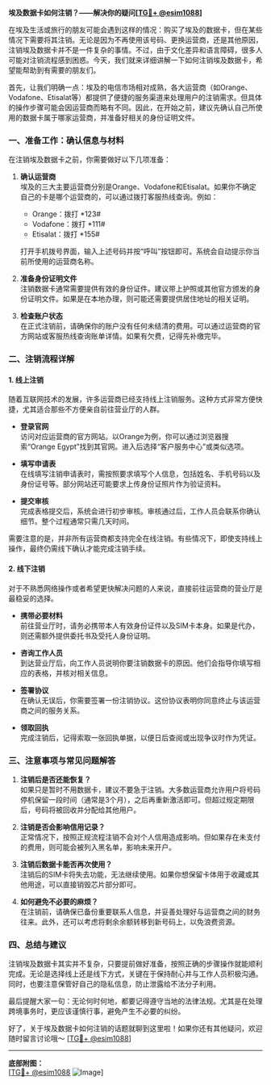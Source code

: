 **埃及数据卡如何注销？——解决你的疑问[[TG💪+ @esim1088](https://t.me/s/esim1088)]**

在埃及生活或旅行的朋友可能会遇到这样的情况：购买了埃及的数据卡，但在某些情况下需要将其注销。无论是因为不再使用该号码、更换运营商，还是其他原因，注销埃及数据卡并不是一件复杂的事情。不过，由于文化差异和语言障碍，很多人可能对注销流程感到困惑。今天，我们就来详细讲解一下如何注销埃及数据卡，希望能帮助到有需要的朋友们。

首先，让我们明确一点：埃及的电信市场相对成熟，各大运营商（如Orange、Vodafone、Etisalat等）都提供了便捷的服务渠道来处理用户的注销需求。但具体的操作步骤可能会因运营商而略有不同。因此，在开始之前，建议先确认自己所使用的数据卡属于哪家运营商，并准备好相关的身份证明文件。

### **一、准备工作：确认信息与材料**

在注销埃及数据卡之前，你需要做好以下几项准备：

1. **确认运营商**  
   埃及的三大主要运营商分别是Orange、Vodafone和Etisalat。如果你不确定自己的卡是哪个运营商的，可以通过拨打客服热线查询。例如：
   - Orange：拨打 *123#
   - Vodafone：拨打 *111#
   - Etisalat：拨打 *155#

   打开手机拨号界面，输入上述号码并按“呼叫”按钮即可。系统会自动提示你当前所使用的运营商名称。

2. **准备身份证明文件**  
   注销数据卡通常需要提供有效的身份证件。建议带上护照或其他官方颁发的身份证明文件。如果是在本地办理，则可能还需要提供居住地址的相关证明。

3. **检查账户状态**  
   在正式注销前，请确保你的账户没有任何未结清的费用。可以通过运营商的官方网站或客服热线查询账单详情。如果有欠费，记得先补缴完毕。

### **二、注销流程详解**

#### **1. 线上注销**
随着互联网技术的发展，许多运营商已经支持线上注销服务。这种方式非常方便快捷，尤其适合那些不方便亲自前往营业厅的人群。

- **登录官网**  
  访问对应运营商的官方网站。以Orange为例，你可以通过浏览器搜索“Orange Egypt”找到其官网。进入后选择“客户服务中心”或类似选项。

- **填写申请表**  
  在线填写注销申请表时，需按照要求填写个人信息，包括姓名、手机号码以及身份证号等。部分网站还可能要求上传身份证照片作为验证资料。

- **提交审核**  
  完成表格提交后，系统会进行初步审核。审核通过后，工作人员会联系你确认细节。整个过程通常只需几天时间。

需要注意的是，并非所有运营商都支持完全在线注销。有些情况下，即使支持线上操作，最终仍需线下确认才能完成注销手续。

#### **2. 线下注销**
对于不熟悉网络操作或者希望更快解决问题的人来说，直接前往运营商的营业厅是最稳妥的选择。

- **携带必要材料**  
  前往营业厅时，请务必携带本人有效身份证件以及SIM卡本身。如果是代办，则还需额外提供委托书及受托人身份证明。

- **咨询工作人员**  
  到达营业厅后，向工作人员说明你要注销数据卡的原因。他们会指导你填写相应的表格，并核对相关信息。

- **签署协议**  
  在确认无误后，你需要签署一份注销协议。这份协议表明你同意终止与该运营商之间的服务关系。

- **领取回执**  
  完成注销后，记得索取一张回执单据，以便日后查阅或出现争议时作为凭证。

### **三、注意事项与常见问题解答**

1. **注销后是否还能恢复？**  
   如果只是暂时不用数据卡，建议不要急于注销。大多数运营商允许用户将号码停机保留一段时间（通常是3个月），之后再重新激活即可。但超过规定期限后，号码将被回收并分配给其他用户。

2. **注销是否会影响信用记录？**  
   正常情况下，按照正规流程注销不会对个人信用造成影响。但如果存在未支付的费用，则可能会被列入黑名单，影响未来开户。

3. **注销后数据卡能否再次使用？**  
   注销后的SIM卡将失去功能，无法继续使用。如果你想保留卡体用于收藏或其他用途，可以直接销毁芯片部分即可。

4. **如何避免不必要的麻烦？**  
   在注销前，请确保已备份重要联系人信息，并妥善处理好与运营商之间的财务往来。此外，还可以考虑将剩余余额转移到新号码上，以免浪费资源。

### **四、总结与建议**

注销埃及数据卡其实并不复杂，只要提前做好准备，按照正确的步骤操作就能顺利完成。无论是选择线上还是线下方式，关键在于保持耐心并与工作人员积极沟通。同时，也要注意保管好自己的隐私信息，防止泄露给不法分子利用。

最后提醒大家一句：无论何时何地，都要记得遵守当地的法律法规。尤其是在处理跨境事务时，更应该谨慎行事，避免产生不必要的纠纷。

好了，关于埃及数据卡如何注销的话题就聊到这里啦！如果你还有其他疑问，欢迎随时留言讨论哦～ [[TG💪+ @esim1088](https://t.me/s/esim1088)]  

---

**底部附图：**  
[[TG💪+ @esim1088](https://t.me/s/esim1088) ![Image](https://i.postimg.cc/4NQfJmqS/Snipaste-2025-05-13-00-14-12.png)]